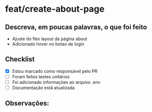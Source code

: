 # feat/create-about-page

## Descreva, em poucas palavras, o que foi feito

- Ajuste do flex layout da página about
- Adicionado hover no botao de login

## Checklist

- [x] Estou marcado como responsável pelo PR
- [ ] Foram feitos testes unitários
- [ ] Foi adicionado informações ao arquivo .env
- [ ] Documentação está atualizada

## Observações:
